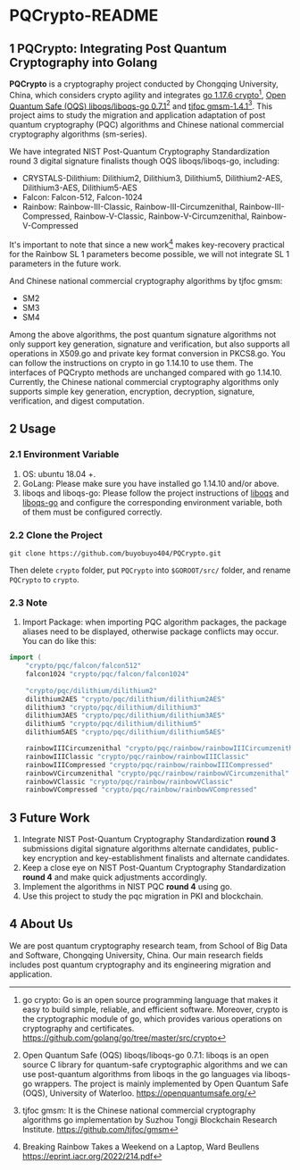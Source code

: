 # PQCrypto-README
## 1 PQCrypto: Integrating Post Quantum Cryptography into Golang

**PQCrypto** is a cryptography project conducted by Chongqing University, China, which considers crypto agility and integrates [go 1.17.6 crypto](https://github.com/golang/go/tree/master/src/crypto)[^1], [Open Quantum Safe (OQS) liboqs/liboqs-go 0.7.1](https://openquantumsafe.org/)[^2] and [tjfoc gmsm-1.4.1](https://github.com/tjfoc/gmsm)[^3]. This project aims to study the migration and application adaptation of post quantum cryptography (PQC) algorithms and Chinese national commercial cryptography algorithms (sm-series).

We have integrated NIST Post-Quantum Cryptography Standardization round 3 digital signature finalists though OQS liboqs/liboqs-go, including:

- CRYSTALS-Dilithium: Dilithium2, Dilithium3, Dilithium5, Dilithium2-AES, Dilithium3-AES, Dilithium5-AES
- Falcon: Falcon-512, Falcon-1024
- Rainbow: Rainbow-III-Classic, Rainbow-III-Circumzenithal, Rainbow-III-Compressed, Rainbow-V-Classic, Rainbow-V-Circumzenithal, Rainbow-V-Compressed

It's important to note that since a new work[^4] makes key-recovery practical for the Rainbow SL 1 parameters become possible, we will not integrate SL 1 parameters in the future work.

And Chinese national commercial cryptography algorithms by tjfoc gmsm:

- SM2
- SM3
- SM4

Among the above algorithms, the post quantum signature algorithms not only support key generation, signature and verification, but also supports all operations in X509.go and private key format conversion in PKCS8.go. You can follow the instructions on crypto in go 1.14.10 to use them. The interfaces of PQCrypto methods are unchanged compared with go 1.14.10. Currently, the Chinese national commercial cryptography algorithms only supports simple key generation, encryption, decryption, signature, verification, and digest computation.

## 2 Usage

### 2.1 Environment Variable

1. OS: ubuntu 18.04 +.
2. GoLang: Please make sure you have installed go 1.14.10 and/or above.
3. liboqs and liboqs-go: Please follow the project instructions of [liboqs](https://github.com/open-quantum-safe/liboqs) and [liboqs-go](https://github.com/open-quantum-safe/liboqs-go)  and configure the corresponding environment variable, both of them must be configured correctly.

### 2.2 Clone the Project

```
git clone https://github.com/buyobuyo404/PQCrypto.git
```

Then delete `crypto` folder, put `PQCrypto` into `$GOROOT/src/` folder, and rename `PQCrypto` to `crypto`.

### 2.3 Note

1. Import Package: when importing PQC algorithm packages, the package aliases need to be displayed, otherwise package conflicts may occur. You can do like this:

```go
import (
	"crypto/pqc/falcon/falcon512"
	falcon1024 "crypto/pqc/falcon/falcon1024"
	
	"crypto/pqc/dilithium/dilithium2"
	dilithium2AES "crypto/pqc/dilithium/dilithium2AES"
	dilithium3 "crypto/pqc/dilithium/dilithium3"
	dilithium3AES "crypto/pqc/dilithium/dilithium3AES"
	dilithium5 "crypto/pqc/dilithium/dilithium5"
	dilithium5AES "crypto/pqc/dilithium/dilithium5AES"

	rainbowIIICircumzenithal "crypto/pqc/rainbow/rainbowIIICircumzenithal"
	rainbowIIIClassic "crypto/pqc/rainbow/rainbowIIIClassic"
	rainbowIIICompressed "crypto/pqc/rainbow/rainbowIIICompressed"
	rainbowVCircumzenithal "crypto/pqc/rainbow/rainbowVCircumzenithal"
	rainbowVClassic "crypto/pqc/rainbow/rainbowVClassic"
	rainbowVCompressed "crypto/pqc/rainbow/rainbowVCompressed"
```

## 3 Future Work

1. Integrate NIST Post-Quantum Cryptography Standardization **round 3** submissions digital signature algorithms alternate candidates, public-key encryption and key-establishment finalists and alternate candidates.
2. Keep a close eye on NIST Post-Quantum Cryptography Standardization **round 4** and make quick adjustments accordingly.
3. Implement the algorithms in NIST PQC **round 4** using go.
4. Use this project to study the pqc migration in PKI and blockchain.

## 4 About Us

We are post quantum cryptography research team, from School of Big Data and Software, Chongqing University, China. Our main research fields includes post quantum cryptography and its engineering migration and application.

[^1]: go crypto: Go is an open source programming language that makes it easy to build simple, reliable, and efficient software. Moreover, crypto is the cryptographic module of go, which provides various operations on cryptography and certificates. https://github.com/golang/go/tree/master/src/crypto
[^2]: Open Quantum Safe (OQS) liboqs/liboqs-go 0.7.1: liboqs is an open source C library for quantum-safe cryptographic algorithms and we can use post-quantum algorithms from liboqs in the go languages via liboqs-go wrappers. The project is mainly implemented by Open Quantum Safe (OQS), University of Waterloo. https://openquantumsafe.org/
[^3]: tjfoc gmsm: It is the Chinese national commercial cryptography algorithms go implementation by Suzhou Tongji Blockchain Research Institute. https://github.com/tjfoc/gmsm
[^4]: Breaking Rainbow Takes a Weekend on a Laptop, Ward Beullens https://eprint.iacr.org/2022/214.pdf
